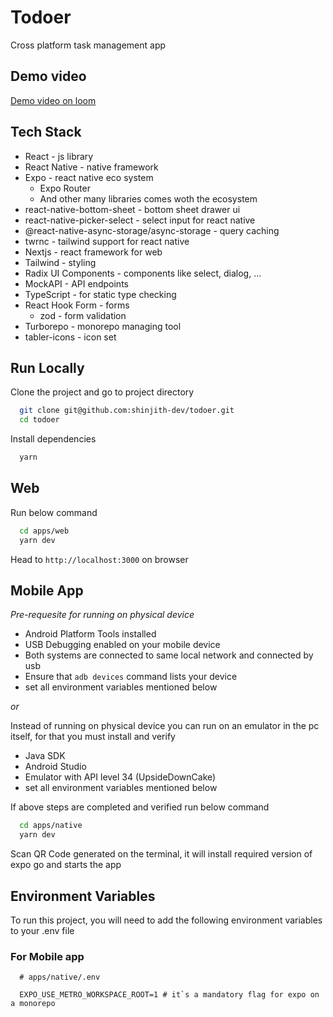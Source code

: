 # Todoer

Cross platform task management app

## Demo video

[Demo video on loom](https://www.loom.com/share/f7c250b3b2a941d0b874b5609371c0bc?sid=6e20f2c9-54bf-4fa8-af90-91a484fabd2f)

## Tech Stack

- React - js library
- React Native - native framework
- Expo - react native eco system
  - Expo Router
  - And other many libraries comes woth the ecosystem
- react-native-bottom-sheet - bottom sheet drawer ui
- react-native-picker-select - select input for react native
- @react-native-async-storage/async-storage - query caching
- twrnc - tailwind support for react native
- Nextjs - react framework for web
- Tailwind - styling
- Radix UI Components - components like select, dialog, ...
- MockAPI - API endpoints
- TypeScript - for static type checking
- React Hook Form - forms
  - zod - form validation
- Turborepo - monorepo managing tool
- tabler-icons - icon set

## Run Locally

Clone the project and go to project directory

```bash
  git clone git@github.com:shinjith-dev/todoer.git
  cd todoer
```

Install dependencies

```bash
  yarn
```

## Web

Run below command

```bash
  cd apps/web
  yarn dev
```

Head to `http://localhost:3000` on browser

## Mobile App

_Pre-requesite for running on physical device_

- Android Platform Tools installed
- USB Debugging enabled on your mobile device
- Both systems are connected to same local network and connected by usb
- Ensure that `adb devices` command lists your device
- set all environment variables mentioned below

_or_ 

Instead of running on physical device you can run on an emulator in the pc itself, for that you must install and verify
- Java SDK
- Android Studio
- Emulator with API level 34 (UpsideDownCake)
- set all environment variables mentioned below

If above steps are completed and verified run below command

```bash
  cd apps/native
  yarn dev
```

Scan QR Code generated on the terminal, it will install required version of expo go and starts the app

## Environment Variables

To run this project, you will need to add the following environment variables to your .env file

### For Mobile app

```env
  # apps/native/.env

  EXPO_USE_METRO_WORKSPACE_ROOT=1 # it`s a mandatory flag for expo on a monorepo
```
